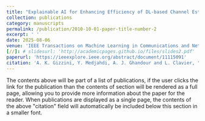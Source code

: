 ```yaml
---
title: "Explainable AI for Enhancing Efficiency of DL-based Channel Estimation"
collection: publications
category: manuscripts
permalink: /publication/2010-10-01-paper-title-number-2
excerpt: ' '
date: 2025-08-06
venue: 'IEEE Transactions on Machine Learning in Communications and Networking'
[//]: # slidesurl: 'http://academicpages.github.io/files/slides2.pdf'
paperurl: 'https://ieeexplore.ieee.org/abstract/document/11115091'
citation: 'A. K. Gizzini, Y. Medjahdi, A. J. Ghandour and L. Clavier, "Explainable AI for Enhancing Efficiency of DL-Based Channel Estimation," in IEEE Transactions on Machine Learning in Communications and Networking, vol. 3, pp. 976-996, 2025, doi: 10.1109/TMLCN.2025.3596548.'
---
```


The contents above will be part of a list of publications, if the user clicks the link for the publication than the contents of section will be rendered as a full page, allowing you to provide more information about the paper for the reader. When publications are displayed as a single page, the contents of the above "citation" field will automatically be included below this section in a smaller font.
